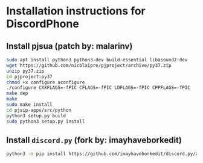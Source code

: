 
# Installation instructions for DiscordPhone

## Install pjsua (patch by: malarinv)
```sh
sudo apt install python3 python3-dev build-essential libasound2-dev
wget https://github.com/nicolaipre/pjproject/archive/py37.zip
unzip py37.zip
cd pjproject-py37
chmod +x configure aconfigure
./configure CXXFLAGS=-fPIC CFLAGS=-fPIC LDFLAGS=-fPIC CPPFLAGS=-fPIC
make dep
make
sudo make install
cd pjsip-apps/src/python
python3 setup.py build
sudo python3 setup.py install
```

## Install `discord.py` (fork by: imayhaveborkedit)
```sh
python3 -m pip install https://github.com/imayhaveborkedit/discord.py/archive/voice-recv-mk2.zip
```